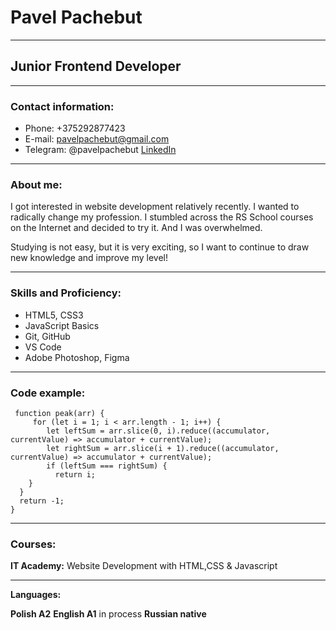 # Pavel Pachebut 
---
## Junior Frontend Developer 
---
### Contact information: 

* Phone:  +375292877423
* E-mail: pavelpachebut@gmail.com
* Telegram: @pavelpachebut
[LinkedIn](https://www.linkedin.com/in/pavel-pachebut-804a02251/)

---

### About me:

I got interested in website development relatively recently. I wanted to radically change my profession. I stumbled across the RS School courses on the Internet and decided to try it. And I was overwhelmed.

Studying is not easy, but it is very exciting, so I want to continue to draw new knowledge and improve my level!

---

### Skills and Proficiency:

* HTML5, CSS3
* JavaScript Basics
* Git, GitHub
* VS Code
* Adobe Photoshop, Figma

---

### Code example:
```
 function peak(arr) {
     for (let i = 1; i < arr.length - 1; i++) {
        let leftSum = arr.slice(0, i).reduce((accumulator, currentValue) => accumulator + currentValue);
        let rightSum = arr.slice(i + 1).reduce((accumulator, currentValue) => accumulator + currentValue);
        if (leftSum === rightSum) {
          return i;
    }
  }
  return -1;
}
```
---

### Courses:

__IT Academy:__ Website Development with HTML,CSS & Javascript

--- 

__Languages:__

__Polish A2__
__English A1__ in process
__Russian native__



